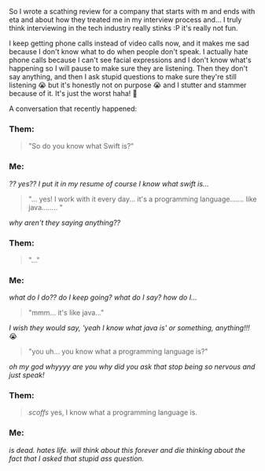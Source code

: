 So I wrote a scathing review for a company that starts with m and ends with eta and about how they treated me in my interview process and... I truly think interviewing in the tech industry really stinks :P it's really not fun.

I keep getting phone calls instead of video calls now, and it makes me sad because I don't know what to do when people don't speak. I actually hate phone calls because I can't see facial expressions and I don't know what's happening so I will pause to make sure they are listening. Then they don't say anything, and then I ask stupid questions to make sure they're still listening 😭 but it's honestly not on purpose 😭 and I stutter and stammer because of it. It's just the worst haha! 🥲

A conversation that recently happened:

### Them: 
> "So do you know what Swift is?"

### Me: 
*?? yes?? I put it in my resume of course I know what swift is...*
> "... yes! I work with it every day... it's a programming language....... like java........ " 

*why aren't they saying anything??*

### Them:
> "..."

### Me: 
*what do I do?? do I keep going? what do I say? how do I...*

> "mmm... it's like java..." 

*I wish they would say, 'yeah I know what java is' or something, anything!!!* 😭

> "you uh... you know what a programming language is?" 

*oh my god whyyyy are you why did you ask that stop being so nervous and just speak!*

### Them:

> *scoffs* yes, I know what a programming language is.

### Me:

*is dead. hates life. will think about this forever and die thinking about the fact that I asked that stupid ass question.*
